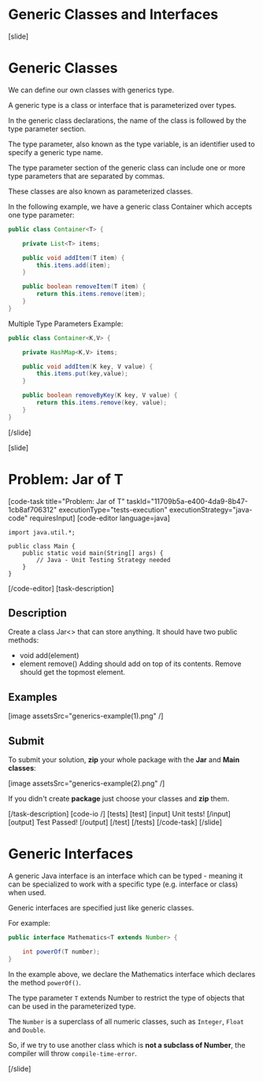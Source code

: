 # Generic Classes and Interfaces

[slide]

# Generic Classes

We can define our own classes with generics type.

A generic type is a class or interface that is parameterized over types.

In the generic class declarations, the name of the class is followed by the type parameter section. 

The type parameter, also known as the type variable, is an identifier used to specify a generic type name. 

The type parameter section of the generic class can include one or more type parameters that are separated by commas. 

These classes are also known as parameterized classes.

In the following example, we have a generic class Container which accepts one type parameter:

```java
public class Container<T> {

    private List<T> items;

    public void addItem(T item) {
        this.items.add(item);
    }

    public boolean removeItem(T item) {
        return this.items.remove(item);
    }
}
```

Multiple Type Parameters Example:

```java
public class Container<K,V> {

    private HashMap<K,V> items;

    public void addItem(K key, V value) {
        this.items.put(key,value);
    }

    public boolean removeByKey(K key, V value) {
        return this.items.remove(key, value);
    }
}
```
[/slide]

[slide]
# Problem: Jar of T
[code-task title="Problem: Jar of T" taskId="11709b5a-e400-4da9-8b47-1cb8af706312" executionType="tests-execution" executionStrategy="java-code" requiresInput]
[code-editor language=java]
```
import java.util.*;

public class Main {
    public static void main(String[] args) {
        // Java - Unit Testing Strategy needed
    }
}
```
[/code-editor]
[task-description]
## Description
Create a class Jar<> that can store anything.
It should have two public methods:
- void add(element)
- element remove()
Adding should add on top of its contents. Remove should get the topmost element.

## Examples
[image assetsSrc="generics-example(1).png" /]

## Submit
To submit your solution, **zip** your whole package with the **Jar** and **Main classes**:

[image assetsSrc="generics-example(2).png" /]

If you didn't create **package** just choose your classes and **zip** them.

[/task-description]
[code-io /]
[tests]
[test]
[input]
Unit tests!
[/input]
[output]
Test Passed!
[/output]
[/test]
[/tests]
[/code-task]
[/slide]

# Generic Interfaces

A generic Java interface is an interface which can be typed - meaning it can be specialized to work with a specific type (e.g. interface or class) when used.

Generic interfaces are specified just like generic classes. 

For example:

```java
public interface Mathematics<T extends Number> {

    int powerOf(T number);
}
```
In the example above, we declare the Mathematics interface which declares the method `powerOf()`.

The type parameter `T` extends Number to restrict the type of objects that can be used in the parameterized type.

The `Number` is a superclass of all numeric classes, such as `Integer`, `Float` and `Double`.

So, if we try to use another class which is **not a subclass of Number**, the compiler will throw `compile-time-error`.




[/slide]

